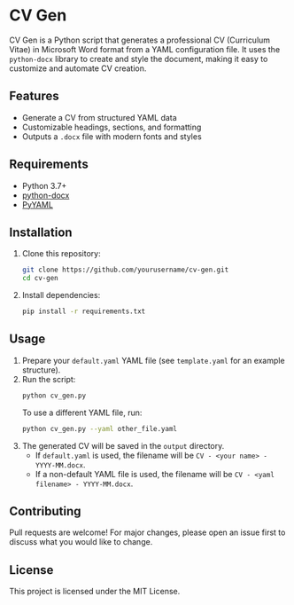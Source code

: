 # CV Gen

CV Gen is a Python script that generates a professional CV (Curriculum Vitae) in Microsoft Word format from a YAML configuration file. It uses the `python-docx` library to create and style the document, making it easy to customize and automate CV creation.

## Features
- Generate a CV from structured YAML data
- Customizable headings, sections, and formatting
- Outputs a `.docx` file with modern fonts and styles

## Requirements
- Python 3.7+
- [python-docx](https://python-docx.readthedocs.io/en/latest/)
- [PyYAML](https://pyyaml.org/)

## Installation
1. Clone this repository:
   ```bash
   git clone https://github.com/yourusername/cv-gen.git
   cd cv-gen
   ```
2. Install dependencies:
   ```bash
   pip install -r requirements.txt
   ```

## Usage
1. Prepare your `default.yaml` YAML file (see `template.yaml` for an example structure).
2. Run the script:
   ```bash
   python cv_gen.py
   ```
   To use a different YAML file, run:
   ```bash
   python cv_gen.py --yaml other_file.yaml
   ```
3. The generated CV will be saved in the `output` directory.
   - If `default.yaml` is used, the filename will be `CV - <your name> - YYYY-MM.docx`.
   - If a non-default YAML file is used, the filename will be `CV - <yaml filename> - YYYY-MM.docx`.


## Contributing
Pull requests are welcome! For major changes, please open an issue first to discuss what you would like to change.

## License
This project is licensed under the MIT License.
